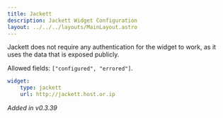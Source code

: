 ```yaml
---
title: Jackett
description: Jackett Widget Configuration
layout: ../../../layouts/MainLayout.astro
---
```


Jackett does not require any authentication for the widget to work, as it uses the data that is exposed publicly.

Allowed fields: `["configured", "errored"]`.

```yaml
widget:
    type: jackett
    url: http://jackett.host.or.ip
```

*Added in v0.3.39*
